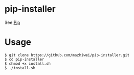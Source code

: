 # pip-installer

See [Pip](https://pip.pypa.io/en/stable/installing/)

# Usage
```
$ git clone https://github.com/mazhiwei/pip-installer.git
$ cd pip-installer
$ chmod +x install.sh
$ ./install.sh
```
